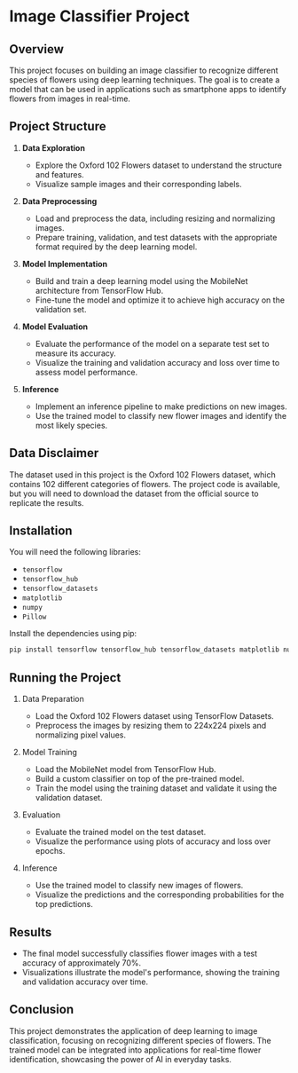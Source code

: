 # Image Classifier Project

## Overview

This project focuses on building an image classifier to recognize different species of flowers using deep learning techniques. The goal is to create a model that can be used in applications such as smartphone apps to identify flowers from images in real-time.

## Project Structure

1. **Data Exploration**
   - Explore the Oxford 102 Flowers dataset to understand the structure and features.
   - Visualize sample images and their corresponding labels.

2. **Data Preprocessing**
   - Load and preprocess the data, including resizing and normalizing images.
   - Prepare training, validation, and test datasets with the appropriate format required by the deep learning model.

3. **Model Implementation**
   - Build and train a deep learning model using the MobileNet architecture from TensorFlow Hub.
   - Fine-tune the model and optimize it to achieve high accuracy on the validation set.

4. **Model Evaluation**
   - Evaluate the performance of the model on a separate test set to measure its accuracy.
   - Visualize the training and validation accuracy and loss over time to assess model performance.

5. **Inference**
   - Implement an inference pipeline to make predictions on new images.
   - Use the trained model to classify new flower images and identify the most likely species.

## Data Disclaimer

The dataset used in this project is the Oxford 102 Flowers dataset, which contains 102 different categories of flowers. The project code is available, but you will need to download the dataset from the official source to replicate the results.

## Installation

You will need the following libraries:
- `tensorflow`
- `tensorflow_hub`
- `tensorflow_datasets`
- `matplotlib`
- `numpy`
- `Pillow`

Install the dependencies using pip:

```bash
pip install tensorflow tensorflow_hub tensorflow_datasets matplotlib numpy Pillow
```

## Running the Project
1. Data Preparation
    - Load the Oxford 102 Flowers dataset using TensorFlow Datasets.
    - Preprocess the images by resizing them to 224x224 pixels and normalizing pixel values.

2. Model Training
    - Load the MobileNet model from TensorFlow Hub.
    - Build a custom classifier on top of the pre-trained model.
    - Train the model using the training dataset and validate it using the validation dataset.

3. Evaluation
    - Evaluate the trained model on the test dataset.
    - Visualize the performance using plots of accuracy and loss over epochs.

4. Inference
    - Use the trained model to classify new images of flowers.
    - Visualize the predictions and the corresponding probabilities for the top predictions.

## Results
- The final model successfully classifies flower images with a test accuracy of approximately 70%.
- Visualizations illustrate the model's performance, showing the training and validation accuracy over time.

## Conclusion
This project demonstrates the application of deep learning to image classification, focusing on recognizing different species of flowers. The trained model can be integrated into applications for real-time flower identification, showcasing the power of AI in everyday tasks.